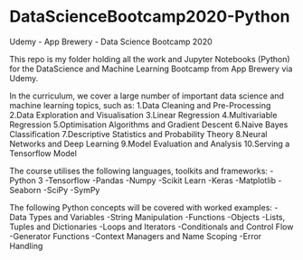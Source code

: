 # DataScienceBootcamp2020-Python
Udemy - App Brewery - Data Science Bootcamp 2020

This repo is my folder holding all the work and Jupyter Notebooks (Python) for the DataScience and Machine Learning Bootcamp from App Brewery via Udemy.

In the curriculum, we cover a large number of important data science and machine learning topics, such as:
1.Data Cleaning and Pre-Processing
2.Data Exploration and Visualisation
3.Linear Regression
4.Multivariable Regression
5.Optimisation Algorithms and Gradient Descent
6.Naive Bayes Classification
7.Descriptive Statistics and Probability Theory
8.Neural Networks and Deep Learning
9.Model Evaluation and Analysis
10.Serving a Tensorflow Model

The course utilises the following languages, toolkits and frameworks:
-Python 3
-Tensorflow
-Pandas
-Numpy
-Scikit Learn
-Keras
-Matplotlib
-Seaborn
-SciPy
-SymPy

The following Python concepts will be covered with worked examples:
-Data Types and Variables
-String Manipulation
-Functions
-Objects
-Lists, Tuples and Dictionaries
-Loops and Iterators
-Conditionals and Control Flow
-Generator Functions
-Context Managers and Name Scoping
-Error Handling
